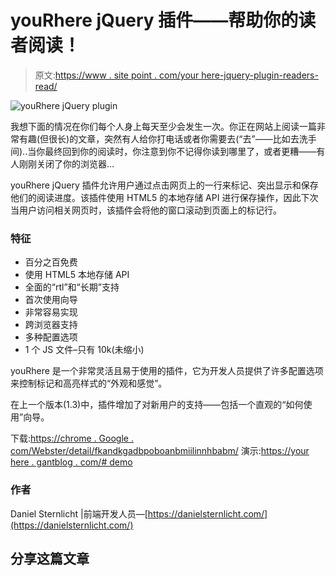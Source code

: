 # youRhere jQuery 插件——帮助你的读者阅读！

> 原文:[https://www . site point . com/your here-jquery-plugin-readers-read/](https://www.sitepoint.com/yourhere-jquery-plugin-readers-read/)

![youRhere jQuery plugin](../Images/a0a686ca8555c0113c61da25b52088a1.png)

我想下面的情况在你们每个人身上每天至少会发生一次。你正在网站上阅读一篇非常有趣(但很长)的文章，突然有人给你打电话或者你需要去(“去”——比如去洗手间)..当你最终回到你的阅读时，你注意到你不记得你读到哪里了，或者更糟——有人刚刚关闭了你的浏览器…

youRhere jQuery 插件允许用户通过点击网页上的一行来标记、突出显示和保存他们的阅读进度。该插件使用 HTML5 的本地存储 API 进行保存操作，因此下次当用户访问相关网页时，该插件会将他的窗口滚动到页面上的标记行。

### 特征

*   百分之百免费
*   使用 HTML5 本地存储 API
*   全面的“rtl”和“长期”支持
*   首次使用向导
*   非常容易实现
*   跨浏览器支持
*   多种配置选项
*   1 个 JS 文件–只有 10k(未缩小)

youRhere 是一个非常灵活且易于使用的插件，它为开发人员提供了许多配置选项来控制标记和高亮样式的“外观和感觉”。

在上一个版本(1.3)中，插件增加了对新用户的支持——包括一个直观的“如何使用”向导。

下载:[https://chrome . Google . com/Webster/detail/fkandkgadbpoboanbmiilinnhbabm/](https://chrome.google.com/webstore/detail/fkandkgadbpobooanbmiiinlelnhbabm/)
演示:[https://your here . gantblog . com/# demo](https://yourhere.gandtblog.com/#demo)

### 作者

Daniel Sternlicht |前端开发人员—[https://danielsternlicht.com/](https://danielsternlicht.com/)

## 分享这篇文章